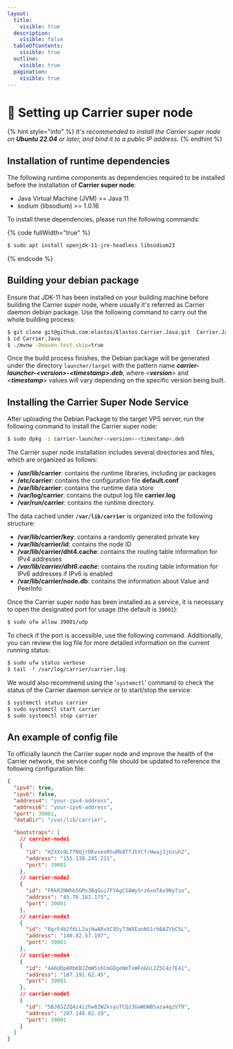 ```yaml
---
layout:
  title:
    visible: true
  description:
    visible: false
  tableOfContents:
    visible: true
  outline:
    visible: true
  pagination:
    visible: true
---
```


# 🔆 Setting up Carrier super node

{% hint style="info" %}
_It's recommended to install the Carrier super node on **Ubuntu 22.04** or later, and bind it to a public IP address._
{% endhint %}

## Installation of runtime dependencies

The following runtime components as dependencies required to be installed before the installation of **Carrier super node**:

* Java Virtual Machine (JVM) >= Java 11
* sodium (libsodium) >= 1.0.16

To install these dependencies, please run the following commands:

{% code fullWidth="true" %}
```sh
$ sudo apt install openjdk-11-jre-headless libsodium23
```
{% endcode %}

## Building your debian package

Ensure that JDK-11 has been installed on your building machine before building the Carrier super node, where usually it's referred as Carrier daemon debian package. Use the following command to carry out the whole building process:

```sh
$ git clone git@github.com:elastos/Elastos.Carrier.Java.git  Carrier.Java
$ cd Carrier.Java
$ ./mvnw -Dmaven.test.skip=true
```

Once the build process finishes, the Debian package will be generated under the directory `launcher/target` with the pattern name _**carrier-launcher-\<version>-\<timestamp>.deb**,_ where <_**version**_> and <_**timestamp**_> values will vary depending on the specific version being built.

## Installing the Carrier Super Node Service

After uploading the Debian Package to the target VPS server, run the following command to install the Carrier super node:

```sh
$ sudo dpkg -i carrier-launcher-<version>-<timestamp>.deb
```

The Carrier super node installation includes several directories and files, which are organized as follows:&#x20;

* **/usr/lib/carrier**:  contains the runtime libraries, including jar packages
* **/etc/carrier**:  contains the configuration file **default.conf**
* **/var/lib/carrier**:  contains the runtime data store
* **/var/log/carrier**: contains the output log file **carrier.log**
* **/var/run/carrier**: contains the runtime directory.

The data cached under **`/var/lib/carrier`** is organized into the following structure:

* **/var/lib/carrier/key**: contains a randomly generated private key
* **/var/lib/carrier/id**: contains the node ID
* **/var/lib/carrier/dht4.cache**: contains the routing table information for IPv4 addresses
* _**/var/lib/carrier/dht6.cache**_: contains the routing table information for IPv6 addresses if IPv6 is enabled
* **/var/lib/carrier/node.db**: contains the information about Value and PeerInfo

Once the Carrier super node has been installed as a service, it is necessary to open the designated port for usage (the default is `39001`):

```sh
$ sudo ufw allow 39001/udp
```

To check if the port is accessible, use the following command. Additionally, you can review the log file for more detailed information on the current running status:

```sh
$ sudo ufw status verbose
$ tail -f /var/log/carrier/carrier.log
```

We would also recommend using the '`systemctl`' command to check the status of the Carrier daemon service or to start/stop the service:

```sh
$ systemctl status carrier
$ sudo systemctl start carrier
$ sudo systemctl stop carrier
```

## An example of config file

To officially launch the Carrier super node and improve the health of the Carrier network, the service config file should be updated to reference the following configuration file:

```json
{
  "ipv4": true,
  "ipv6": false,
  "address4": "your-ipv4-address",
  "address6": "your-ipv6-address",
  "port": 39001,
  "dataDir": "/var/lib/carrier",

  "bootstraps": [
    // carrier-node1
    {
      "id": "HZXXs9LTfNQjrDKvvexRhuMk8TTJhYCfrHwaj3jUzuhZ",
      "address": "155.138.245.211",
      "port": 39001
    },
    // carrier-node2
    {
      "id": "FRkR2NWhbSGMv3BqGui7FYAgCSAWySrz6xmTAx9Ny7zo",
      "address": "45.76.161.175",
      "port": 39001
    },
    // carrier-node3
    {
      "id": "8grFdb2f6LLJajHwARvXC95y73WXEanNS1rbBAZYbC5L",
      "address": "140.82.57.197",
      "port": 39001
    },
    // carrier-node4
    {
      "id": "4A6UDpARbKBJZmW5s6CmGDgeNmTxWFoGUi2Z5C4z7E41",
      "address": "107.191.62.45",
      "port": 39001
    },
    // carrier-node5
    {
      "id": "5BJ8SZZQ4z4izhw82W2ksyuTCQz3GwWUWBSaza4qzVT9",
      "address": "207.148.82.19",
      "port": 39001
    }
  ] 
}
```
